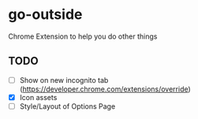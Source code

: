 # go-outside
Chrome Extension to help you do other things

## TODO

* [ ] Show on new incognito tab (https://developer.chrome.com/extensions/override)
* [x] Icon assets
* [ ] Style/Layout of Options Page

